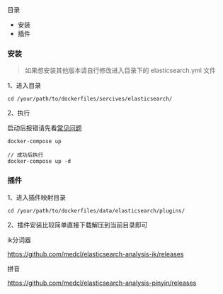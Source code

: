 目录

- 安装
- 插件

### 安装

> 如果想安装其他版本请自行修改进入目录下的 elasticsearch.yml 文件

1、进入目录

```
cd /your/path/to/dockerfiles/sercives/elasticsearch/
```

2、执行

启动后报错请先看[常见问题](elastic-issue.md)

```
docker-compose up

// 成功后执行
docker-compose up -d
```

### 插件

1、进入插件映射目录

```
cd /your/path/to/dockerfiles/data/elasticsearch/plugins/
```

2、插件安装比较简单直接下载解压到当前目录即可

ik分词器

https://github.com/medcl/elasticsearch-analysis-ik/releases

拼音

https://github.com/medcl/elasticsearch-analysis-pinyin/releases